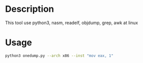 # Description

This tool use python3, nasm, readelf, objdump, grep, awk at linux 

# Usage
```bash
python3 onedump.py --arch x86 --inst "mov eax, 1"
```